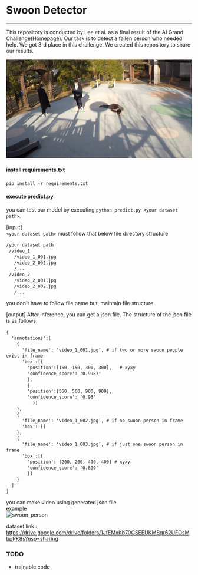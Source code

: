 # Swoon Detector
---
 This repository is conducted by Lee et al. as a final result of the AI Grand Challenge([Homepage](https://ai-challenge.kr)).
 Our task is to detect a fallen person who needed help. We got 3rd place in this challenge. We created this repository to share our results.

![image1](./source/falldown.png)

#### install requirements.txt
`pip install -r requirements.txt`

#### execute predict.py
 you can test our model by executing `python predict.py <your dataset path>`.

 [input] \
 `<your dataset path>` must follow that below file directory structure

 ~~~
/your dataset path
  /video_1
    /video_1_001.jpg
    /video_2_002.jpg
    /...
  /video_2
    /video_2_001.jpg
    /video_2_002.jpg
    /...

 ~~~
you don't have to follow file name but, maintain file structure


[output]
After inference, you can get a json file.
The structure of the json file is as follows.

~~~
{
  'annotations':[
    {
      'file_name': 'video_1_001.jpg', # if two or more swoon people exist in frame
      'box':[{
        'position':[150, 150, 300, 300],   # xyxy
        'confidence_score': '0.9987'
        },
        {
        'position':[560, 560, 900, 900],
        'confidence_score': '0.98'
          }]
    },
    {
      'file_name': 'video_1_002.jpg', # if no swoon person in frame
      'box': []
    },
    {
      'file_name': 'video_1_003.jpg', # if just one swoon person in frame
      'box':[{
        'position': [200, 200, 400, 400] # xyxy
        'confidence_score': '0.899'
        }]
    }
  ]
}
~~~

you can make video using generated json file\
example\
![swoon_person](./source/swoon_person.gif)

dataset link : https://drive.google.com/drive/folders/1JfEMxKb70GSEEUKMBqr62UFOsMbpPK8s?usp=sharing

### TODO
- trainable code

